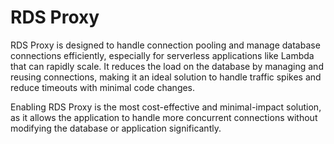 # RDS Proxy

RDS Proxy is designed to handle connection pooling and manage database connections efficiently, especially for serverless applications like Lambda that can rapidly scale. It reduces the load on the database by managing and reusing connections, making it an ideal solution to handle traffic spikes and reduce timeouts with minimal code changes.

Enabling RDS Proxy is the most cost-effective and minimal-impact solution, as it allows the application to handle more concurrent connections without modifying the database or application significantly.

